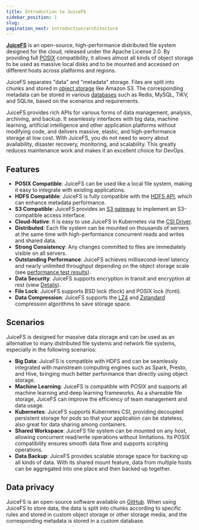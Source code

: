 ```yaml
---
title: Introduction to JuiceFS
sidebar_position: 1
slug: .
pagination_next: introduction/architecture
---
```


[**JuiceFS**](https://github.com/juicedata/juicefs) is an open-source, high-performance distributed file system designed for the cloud, released under the Apache License 2.0. By providing full [POSIX](https://en.wikipedia.org/wiki/POSIX) compatibility, it allows almost all kinds of object storage to be used as massive local disks and to be mounted and accessed on different hosts across platforms and regions.

JuiceFS separates "data" and "metadata" storage. Files are split into chunks and stored in [object storage](../reference/how_to_set_up_object_storage.md#supported-object-storage) like Amazon S3. The corresponding metadata can be stored in various [databases](../reference/how_to_set_up_metadata_engine.md) such as Redis, MySQL, TiKV, and SQLite, based on the scenarios and requirements.

JuiceFS provides rich APIs for various forms of data management, analysis, archiving, and backup. It seamlessly interfaces with big data, machine learning, artificial intelligence and other application platforms without modifying code, and delivers massive, elastic, and high-performance storage at low cost. With JuiceFS, you do not need to worry about availability, disaster recovery, monitoring, and scalability. This greatly reduces maintenance work and makes it an excellent choice for DevOps.

## Features

- **POSIX Compatible**: JuiceFS can be used like a local file system, making it easy to integrate with existing applications.
- **HDFS Compatible**: JuiceFS is fully compatible with the [HDFS API](../deployment/hadoop_java_sdk.md), which can enhance metadata performance.
- **S3 Compatible**: JuiceFS provides an [S3 gateway](../deployment/s3_gateway.md) to implement an S3-compatible access interface.
- **Cloud-Native**: It is easy to use JuiceFS in Kubernetes via the [CSI Driver](../deployment/how_to_use_on_kubernetes.md).
- **Distributed**: Each file system can be mounted on thousands of servers at the same time with high-performance concurrent reads and writes and shared data.
- **Strong Consistency**: Any changes committed to files are immediately visible on all servers.
- **Outstanding Performance**: JuiceFS achieves millisecond-level latency and nearly unlimited throughput depending on the object storage scale (see [performance test results](../benchmark/benchmark.md)).
- **Data Security**: JuiceFS supports encryption in transit and encryption at rest (view [Details](../security/encrypt.md)).
- **File Lock**: JuiceFS supports BSD lock (flock) and POSIX lock (fcntl).
- **Data Compression**: JuiceFS supports the [LZ4](https://lz4.github.io/lz4) and [Zstandard](https://facebook.github.io/zstd) compression algorithms to save storage space.

## Scenarios

JuiceFS is designed for massive data storage and can be used as an alternative to many distributed file systems and network file systems, especially in the following scenarios:

- **Big Data**: JuiceFS is compatible with HDFS and can be seamlessly integrated with mainstream computing engines such as Spark, Presto, and Hive, bringing much better performance than directly using object storage.
- **Machine Learning**: JuiceFS is compatible with POSIX and supports all machine learning and deep learning frameworks. As a shareable file storage, JuiceFS can improve the efficiency of team management and data usage.
- **Kubernetes**: JuiceFS supports Kubernetes CSI, providing decoupled persistent storage for pods so that your application can be stateless, also great for data sharing among containers.
- **Shared Workspace**: JuiceFS file system can be mounted on any host, allowing concurrent read/write operations without limitations. Its POSIX compatibility ensures smooth data flow and supports scripting operations.
- **Data Backup**: JuiceFS provides scalable storage space for backing up all kinds of data. With its shared mount feature, data from multiple hosts can be aggregated into one place and then backed up together.

## Data privacy

JuiceFS is an open-source software available on [GitHub](https://github.com/juicedata/juicefs). When using JuiceFS to store data, the data is split into chunks according to specific rules and stored in custom object storage or other storage media, and the corresponding metadata is stored in a custom database.
